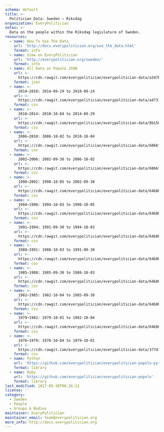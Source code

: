 ```yaml
---
schema: default
title: >-
  Politician Data: Sweden — Riksdag
organization: EveryPolitician
notes: >-
  Data on the people within the Riksdag legislature of Sweden.
resources:
  - name: How To Use The Data
    url: 'http://docs.everypolitician.org/use_the_data.html'
    format: info
  - name: View on EveryPolitician
    url: 'http://everypolitician.org/sweden/'
    format: info
  - name: All Data as Popolo JSON
    url: >-
      https://cdn.rawgit.com/everypolitician/everypolitician-data/a347bfa56015087a3f5c73291fb82a7ddcfca85d/data/Sweden/Riksdag/ep-popolo-v1.0.json
    format: json
  - name: >-
      2014–2018: 2014-09-29 to 2018-09-24
    url: >-
      https://cdn.rawgit.com/everypolitician/everypolitician-data/a4737493c842521d8f061c907b887ccc4f74b282/data/Sweden/Riksdag/term-2014.csv
    format: csv
  - name: >-
      2010–2014: 2010-10-04 to 2014-09-29
    url: >-
      https://cdn.rawgit.com/everypolitician/everypolitician-data/8b15072fdc53a76ad677f6d432520347b80c1ae4/data/Sweden/Riksdag/term-2010.csv
    format: csv
  - name: >-
      2006–2010: 2006-10-02 to 2010-10-04
    url: >-
      https://cdn.rawgit.com/everypolitician/everypolitician-data/6066f48f69fc819de70332e4a41124e75acb0451/data/Sweden/Riksdag/term-2006.csv
    format: csv
  - name: >-
      2002–2006: 2002-09-30 to 2006-10-02
    url: >-
      https://cdn.rawgit.com/everypolitician/everypolitician-data/6066f48f69fc819de70332e4a41124e75acb0451/data/Sweden/Riksdag/term-2002.csv
    format: csv
  - name: >-
      1998–2002: 1998-10-05 to 2002-09-30
    url: >-
      https://cdn.rawgit.com/everypolitician/everypolitician-data/64b004d48c2fbf79d3da8814b0a22752b1012d1b/data/Sweden/Riksdag/term-1998.csv
    format: csv
  - name: >-
      1994–1998: 1994-10-03 to 1998-10-05
    url: >-
      https://cdn.rawgit.com/everypolitician/everypolitician-data/64b004d48c2fbf79d3da8814b0a22752b1012d1b/data/Sweden/Riksdag/term-1994.csv
    format: csv
  - name: >-
      1991–1994: 1991-09-30 to 1994-10-03
    url: >-
      https://cdn.rawgit.com/everypolitician/everypolitician-data/64b004d48c2fbf79d3da8814b0a22752b1012d1b/data/Sweden/Riksdag/term-1991.csv
    format: csv
  - name: >-
      1988–1991: 1988-10-03 to 1991-09-30
    url: >-
      https://cdn.rawgit.com/everypolitician/everypolitician-data/64b004d48c2fbf79d3da8814b0a22752b1012d1b/data/Sweden/Riksdag/term-1988.csv
    format: csv
  - name: >-
      1985–1988: 1985-09-30 to 1988-10-03
    url: >-
      https://cdn.rawgit.com/everypolitician/everypolitician-data/64b004d48c2fbf79d3da8814b0a22752b1012d1b/data/Sweden/Riksdag/term-1985.csv
    format: csv
  - name: >-
      1982–1985: 1982-10-04 to 1985-09-30
    url: >-
      https://cdn.rawgit.com/everypolitician/everypolitician-data/64b004d48c2fbf79d3da8814b0a22752b1012d1b/data/Sweden/Riksdag/term-1982.csv
    format: csv
  - name: >-
      1979–1982: 1979-10-01 to 1982-10-04
    url: >-
      https://cdn.rawgit.com/everypolitician/everypolitician-data/64b004d48c2fbf79d3da8814b0a22752b1012d1b/data/Sweden/Riksdag/term-1979.csv
    format: csv
  - name: >-
      1976–1979: 1976-10-04 to 1979-10-01
    url: >-
      https://cdn.rawgit.com/everypolitician/everypolitician-data/377d13f810169f0e9d67f0caa3cc6bb6910d01df/data/Sweden/Riksdag/term-1976.csv
    format: csv
  - name: Python
    url: 'https://github.com/everypolitician/everypolitician-popolo-python'
    format: library
  - name: Ruby
    url: 'https://github.com/everypolitician/everypolitician-popolo'
    format: library
last_modified: 2017-05-30T08:26:11
license: ''
category:
  - Sweden
  - People
  - Groups & Bodies
maintainer: EveryPolitician
maintainer_email: team@everypolitician.org
more_info: http://docs.everypolitician.org
---
```

